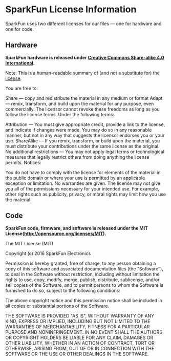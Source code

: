 SparkFun License Information
============================

SparkFun uses two different licenses for our files — one for hardware and one for code.

Hardware
---------

**SparkFun hardware is released under [Creative Commons Share-alike 4.0 International](http://creativecommons.org/licenses/by-sa/4.0/).**

Note: This is a human-readable summary of (and not a substitute for) the [license](http://creativecommons.org/licenses/by-sa/4.0/legalcode).

You are free to:

Share — copy and redistribute the material in any medium or format
Adapt — remix, transform, and build upon the material
for any purpose, even commercially.
The licensor cannot revoke these freedoms as long as you follow the license terms.
Under the following terms:

Attribution — You must give appropriate credit, provide a link to the license, and indicate if changes were made. You may do so in any reasonable manner, but not in any way that suggests the licensor endorses you or your use.
ShareAlike — If you remix, transform, or build upon the material, you must distribute your contributions under the same license as the original.
No additional restrictions — You may not apply legal terms or technological measures that legally restrict others from doing anything the license permits.
Notices:

You do not have to comply with the license for elements of the material in the public domain or where your use is permitted by an applicable exception or limitation.
No warranties are given. The license may not give you all of the permissions necessary for your intended use. For example, other rights such as publicity, privacy, or moral rights may limit how you use the material.


Code
--------

**SparkFun code, firmware, and software is released under the MIT License(http://opensource.org/licenses/MIT).**

The MIT License (MIT)

Copyright (c) 2016 SparkFun Electronics

Permission is hereby granted, free of charge, to any person obtaining a copy
of this software and associated documentation files (the "Software"), to deal
in the Software without restriction, including without limitation the rights
to use, copy, modify, merge, publish, distribute, sublicense, and/or sell
copies of the Software, and to permit persons to whom the Software is
furnished to do so, subject to the following conditions:

The above copyright notice and this permission notice shall be included in all
copies or substantial portions of the Software.

THE SOFTWARE IS PROVIDED "AS IS", WITHOUT WARRANTY OF ANY KIND, EXPRESS OR
IMPLIED, INCLUDING BUT NOT LIMITED TO THE WARRANTIES OF MERCHANTABILITY,
FITNESS FOR A PARTICULAR PURPOSE AND NONINFRINGEMENT. IN NO EVENT SHALL THE
AUTHORS OR COPYRIGHT HOLDERS BE LIABLE FOR ANY CLAIM, DAMAGES OR OTHER
LIABILITY, WHETHER IN AN ACTION OF CONTRACT, TORT OR OTHERWISE, ARISING FROM,
OUT OF OR IN CONNECTION WITH THE SOFTWARE OR THE USE OR OTHER DEALINGS IN THE
SOFTWARE.
